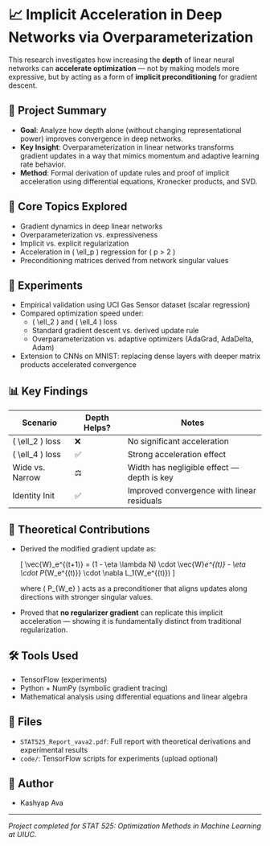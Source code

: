 # 📈 Implicit Acceleration in Deep Networks via Overparameterization

This research investigates how increasing the **depth** of linear neural networks can **accelerate optimization** — not by making models more expressive, but by acting as a form of **implicit preconditioning** for gradient descent.

## 📌 Project Summary

- **Goal**: Analyze how depth alone (without changing representational power) improves convergence in deep networks.
- **Key Insight**: Overparameterization in linear networks transforms gradient updates in a way that mimics momentum and adaptive learning rate behavior.
- **Method**: Formal derivation of update rules and proof of implicit acceleration using differential equations, Kronecker products, and SVD.

## 🧪 Core Topics Explored

- Gradient dynamics in deep linear networks
- Overparameterization vs. expressiveness
- Implicit vs. explicit regularization
- Acceleration in \( \ell_p \) regression for \( p > 2 \)
- Preconditioning matrices derived from network singular values

## 🔬 Experiments

- Empirical validation using UCI Gas Sensor dataset (scalar regression)
- Compared optimization speed under:
  - \( \ell_2 \) and \( \ell_4 \) loss
  - Standard gradient descent vs. derived update rule
  - Overparameterization vs. adaptive optimizers (AdaGrad, AdaDelta, Adam)
- Extension to CNNs on MNIST: replacing dense layers with deeper matrix products accelerated convergence

## 📊 Key Findings

| Scenario | Depth Helps? | Notes |
|----------|--------------|-------|
| \( \ell_2 \) loss | ❌ | No significant acceleration |
| \( \ell_4 \) loss | ✅ | Strong acceleration effect |
| Wide vs. Narrow | ⚖️ | Width has negligible effect — depth is key |
| Identity Init | ✅ | Improved convergence with linear residuals |

## 📘 Theoretical Contributions

- Derived the modified gradient update as:

  \[
  \vec{W}_e^{(t+1)} = (1 - \eta \lambda N) \cdot \vec{W}_e^{(t)} - \eta \cdot P_{W_e^{(t)}} \cdot \nabla L_1(W_e^{(t)})
  \]

  where \( P_{W_e} \) acts as a preconditioner that aligns updates along directions with stronger singular values.

- Proved that **no regularizer gradient** can replicate this implicit acceleration — showing it is fundamentally distinct from traditional regularization.

## 🛠 Tools Used
- TensorFlow (experiments)
- Python + NumPy (symbolic gradient tracing)
- Mathematical analysis using differential equations and linear algebra

## 📁 Files
- `STAT525_Report_vava2.pdf`: Full report with theoretical derivations and experimental results
- `code/`: TensorFlow scripts for experiments (upload optional)

## 👤 Author
- Kashyap Ava

---

*Project completed for STAT 525: Optimization Methods in Machine Learning at UIUC.*
